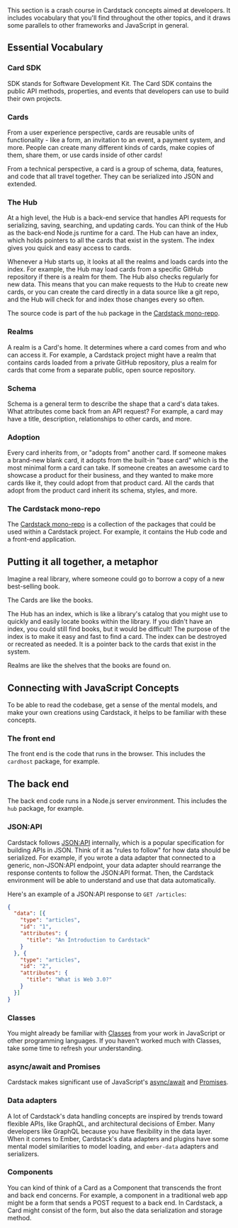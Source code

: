 This section is a crash course in Cardstack concepts aimed at developers. It includes vocabulary that you'll find throughout the other topics, and it draws some parallels to other frameworks and JavaScript in general.


## Essential Vocabulary

### Card SDK

SDK stands for Software Development Kit. The Card SDK contains the public
API methods, properties, and events that developers can use to build their
own projects.

### Cards

From a user experience perspective, cards are reusable units of functionality - like a form, an invitation to an event, a payment system, and more.
People can create many different kinds of cards, make copies of them, share them, or use cards inside of other cards!

From a technical perspective, a card is a group of schema, data, features, and code that all travel together. They can be serialized into JSON and extended.

### The Hub

At a high level, the Hub is a back-end service that handles API requests for serializing, saving, searching, and updating cards.
You can think of the Hub as the back-end Node.js runtime for a card.
The Hub can have an index, which holds pointers to all the cards that exist in the system. The index gives you quick and easy access to cards.

Whenever a Hub starts up, it looks at all the realms and loads cards into the index. For example, the Hub may load cards from a specific
GitHub repository if there is a realm for them.
The Hub also checks regularly for new data.
This means that you can make requests to the Hub to create new cards, or you can create the card directly in a data source like a git repo,
and the Hub will check for and index those changes every so often.

The source code is part of the `hub` package in the [Cardstack mono-repo](https://github.com/cardstack/cardstack).

### Realms

A realm is a Card's home. It determines where a card comes from and who can access it.
For example, a Cardstack project might have a realm that contains cards loaded from a private GitHub repository,
plus a realm for cards that come from a separate public, open source repository.

### Schema

Schema is a general term to describe the shape that a card's data takes. What attributes come back from an API request?
For example, a card may have a title, description, relationships to other cards, and more.

### Adoption

Every card inherits from, or "adopts from" another card.
If someone makes a brand-new blank card, it adopts from the built-in "base card" which is the most minimal form a card can take.
If someone creates an awesome card to showcase a product for their business, and they wanted to make more cards like it, they could 
adopt from that product card. All the cards that adopt from the product card inherit its schema, styles, and more.

### The Cardstack mono-repo

The [Cardstack mono-repo](https://github.com/cardstack/cardstack) is a collection of the packages that could be used within a Cardstack project.
For example, it contains the Hub code and a front-end application.

## Putting it all together, a metaphor

Imagine a real library, where someone could go to borrow a copy of a new best-selling book.

The Cards are like the books.

The Hub has an index, which is like a library's catalog that you might use to quickly and easily locate books within the library.
If you didn't have an index, you could still find books, but it would be difficult!
The purpose of the index is to make it easy and fast to find a card.
The index can be destroyed or recreated as needed. It is a pointer back to the cards that exist in the system.

Realms are like the shelves that the books are found on.

## Connecting with JavaScript Concepts

To be able to read the codebase, get a sense of the mental models, and make your own creations using Cardstack, it helps to be familiar with these concepts.

### The front end

The front end is the code that runs in the browser. This includes the `cardhost` package, for example.

## The back end

The back end code runs in a Node.js server environment. This includes the `hub` package, for example.

### JSON:API

Cardstack follows [JSON:API](https://jsonapi.org/) internally, which is a popular specification for building APIs in JSON.
Think of it as "rules to follow" for how data should be serialized.
For example, if you wrote a data adapter that connected to a generic, non-JSON:API endpoint, your data adapter should rearrange the response contents to follow the JSON:API format.
Then, the Cardstack environment will be able to understand and use that data automatically.

Here's an example of a JSON:API response to `GET /articles`:

```json
{
  "data": [{
    "type": "articles",
    "id": "1",
    "attributes": {
      "title": "An Introduction to Cardstack"
    }
  }, {
    "type": "articles",
    "id": "2",
    "attributes": {
      "title": "What is Web 3.0?"
    }
  }]
}
```

### Classes

You might already be familiar with
[Classes](https://developer.mozilla.org/en-US/docs/Web/JavaScript/Reference/Classes)
from your work in JavaScript or other programming languages.
If you haven't worked much with Classes, take some time to refresh your understanding.

### async/await and Promises

Cardstack makes significant use of JavaScript's [async/await](https://developer.mozilla.org/en-US/docs/Web/JavaScript/Reference/Statements/async_function) and [Promises](https://developer.mozilla.org/en-US/docs/Web/JavaScript/Guide/Using_promises).

### Data adapters

A lot of Cardstack's data handling concepts are inspired by trends toward flexible APIs, like GraphQL, and architectural decisions of Ember.
Many developers like GraphQL because you have flexibility in the data layer.
When it comes to Ember, Cardstack's data adapters and plugins have some mental model similarities to model loading, and `ember-data` adapters and serializers.

### Components

You can kind of think of a Card as a Component that transcends the front and back end concerns.
For example, a component in a traditional web app might be a form that sends a POST request to a back end.
In Cardstack, a Card might consist of the form, but also the data serialization and storage method.
